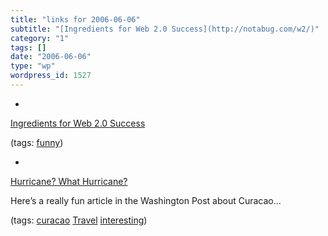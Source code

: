 ```yaml
---
title: "links for 2006-06-06"
subtitle: "[Ingredients for Web 2.0 Success](http://notabug.com/w2/)"
category: "1"
tags: []
date: "2006-06-06"
type: "wp"
wordpress_id: 1527
---
```

- 
[Ingredients for Web 2.0 Success](http://notabug.com/w2/)

(tags: [funny](http://del.icio.us/pitosalas/funny))

- 
[Hurricane? What Hurricane?](http://www.washingtonpost.com/wp-dyn/content/article/2006/06/02/AR2006060200501.html)

Here’s a really fun article in the Washington Post about Curacao…

(tags: [curacao](http://del.icio.us/pitosalas/curacao) [Travel](http://del.icio.us/pitosalas/Travel) [interesting](http://del.icio.us/pitosalas/interesting))